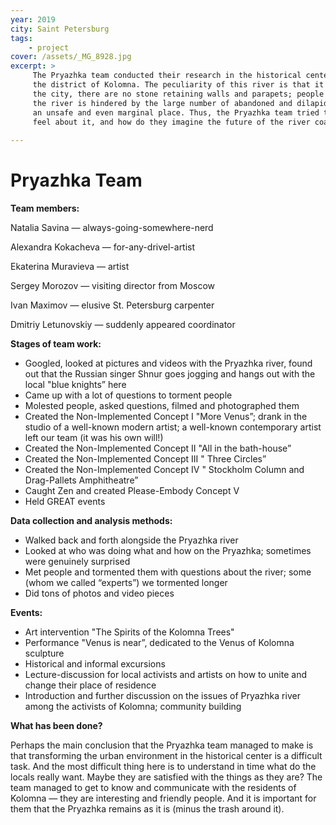 ```yaml
---
year: 2019
city: Saint Petersburg
tags:
    - project
cover: /assets/_MG_8928.jpg
excerpt: >
     The Pryazhka team conducted their research in the historical center of Saint Petersburg. The object of their study was the Pryazhka river, which flows in 
     the district of Kolomna. The peculiarity of this river is that it combines both urban and natural features. Unlike other rivers that flow in the center of 
     the city, there are no stone retaining walls and parapets; people here fish, feed birds, walk dogs, sit on the grass, swim. However, the idyllic image of 
     the river is hindered by the large number of abandoned and dilapidated buildings located around, which allows local residents to call the Pryazhka as 
     an unsafe and even marginal place. Thus, the Pryazhka team tried to figure out who are the people who come to the river, what do they do here, how do they 
     feel about it, and how do they imagine the future of the river coastline.
 
---
```


# Pryazhka Team

**Team members:**

Natalia Savina — always-going-somewhere-nerd

Alexandra Kokacheva — for-any-drivel-artist

Ekaterina Muravieva — artist

Sergey Morozov — visiting director from Moscow

Ivan Maximov — elusive St. Petersburg carpenter

Dmitriy Letunovskiy — suddenly appeared coordinator

**Stages of team work:**

- Googled, looked at pictures and videos with the Pryazhka river, found out that the Russian singer Shnur goes jogging  and hangs out with the 
local "blue knights” here
- Came up with a lot of questions to torment people
- Molested people, asked questions, filmed and photographed them
- Created the Non-Implemented Concept I "More Venus”; drank in the studio of a well-known modern artist; a well-known contemporary artist left our team
(it was his own will!)
- Created the Non-Implemented Concept II "All in the bath-house”
- Created the Non-Implemented Concept III " Three Circles”
- Created the Non-Implemented Concept IV " Stockholm Column and Drag-Pallets Amphitheatre”
- Caught Zen and created Please-Embody Concept V
- Held GREAT events

**Data collection and analysis methods:**

- Walked back and forth alongside the Pryazhka river
- Looked at who was doing what and how on the Pryazhka;  sometimes were genuinely surprised
- Met people and tormented them with questions about the river; some (whom we called “experts”) we tormented longer
- Did tons of photos and video pieces

**Events:**

- Art intervention "The Spirits of the Kolomna Trees"
- Performance "Venus is near”, dedicated to the Venus of Kolomna sculpture 
- Historical and informal excursions
- Lecture-discussion for local activists and artists on how to unite and change their place of residence
- Introduction and further discussion on the issues of  Pryazhka river  among the activists of Kolomna; community building

**What has been done?**

Perhaps the main conclusion that the Pryazhka team managed to make is that transforming the urban environment in the historical center is a difficult task. 
And the most difficult thing here is to understand in time what do the locals really want. Maybe they are satisfied with the things as they are? 
The team managed to get to know and communicate with the residents of Kolomna — they are interesting and friendly people. And it is important for them that 
the Pryazhka remains as it is (minus the trash around it).
